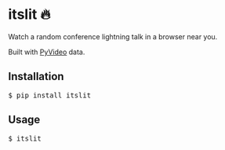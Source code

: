 # itslit 🔥

Watch a random conference lightning talk in a browser near you.

Built with [PyVideo](https://github.com/pyvideo/data) data.

## Installation

<pre>
$ pip install itslit
</pre>

## Usage

<pre>
$ itslit
</pre>
